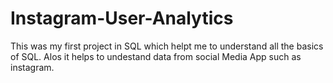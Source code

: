 # Instagram-User-Analytics
This was my first project in SQL which helpt me to understand all the basics of SQL. Alos it helps to undestand data from social Media App such as instagram.
